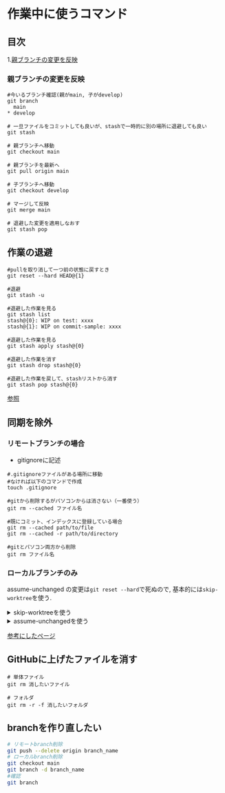 # 作業中に使うコマンド

## 目次

1.[親ブランチの変更を反映](#親ブランチの変更を反映)

### 親ブランチの変更を反映

```bash:terminal
#今いるブランチ確認(親がmain, 子がdevelop)
git branch
  main
* develop

# 一旦ファイルをコミットしても良いが、stashで一時的に別の場所に退避しても良い
git stash

# 親ブランチへ移動
git checkout main

# 親ブランチを最新へ
git pull origin main

# 子ブランチへ移動
git checkout develop

# マージして反映
git merge main

# 退避した変更を適用しなおす
git stash pop
```


## 作業の退避

```bash:terminal
#pullを取り消して一つ前の状態に戻すとき
git reset --hard HEAD@{1}

#退避
git stash -u

#退避した作業を見る
git stash list
stash@{0}: WIP on test: xxxx
stash@{1}: WIP on commit-sample: xxxx

#退避した作業を見る
git stash apply stash@{0}

#退避した作業を消す
git stash drop stash@{0}

#退避した作業を戻して、stashリストから消す
git stash pop stash@{0}
```
[参照](https://qiita.com/chihiro/items/f373873d5c2dfbd03250)

## 同期を除外

### リモートブランチの場合

- gitignoreに記述

```bash:terminal
#.gitignoreファイルがある場所に移動
#なければ以下のコマンドで作成
touch .gitignore

#gitから削除するがパソコンからは消さない（一番使う）
git rm --cached ファイル名

#既にコミット、インデックスに登録している場合
git rm --cached path/to/file
git rm --cached -r path/to/directory

#gitとパソコン両方から削除
git rm ファイル名
```

### ローカルブランチのみ

assume-unchanged の変更は`git reset --hard`で死ぬので, 基本的には`skip-worktree`を使う.

<details><summary>skip-worktreeを使う</summary>
<div>

```bash:terminal
# 除外
git update-index --skip-worktree path/to/file

# 除外から戻す
git update-index --no-skip-worktree path/to/file

# 確認
git ls-files -v | grep ^S
```
</div></details>

<details><summary>assume-unchangedを使う</summary>
<div>

```bash:terminal
#除外
git update-index --assume-unchanged path/to/file

#除外から戻す
git update-index --no-assume-unchanged path/to/file

#確認
git ls-files -v | grep ^h
```
</div></details>

[参考にしたページ](https://qiita.com/sqrtxx/items/38a506e59df67cd5d3a1)

## GitHubに上げたファイルを消す

```bash:terminal
# 単体ファイル
git rm 消したいファイル

# フォルダ
git rm -r -f 消したいフォルダ
```

## branchを作り直したい

```bash
# リモートbranch削除
git push --delete origin branch_name
# ローカルbranch削除
git checkout main
git branch -d branch_name
#確認
git branch
```